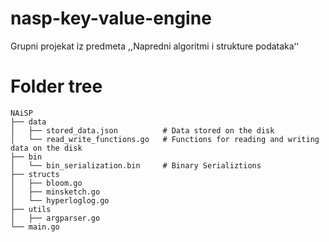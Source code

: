 # nasp-key-value-engine
Grupni projekat iz predmeta ,,Napredni algoritmi i strukture podatakaʻʻ

# Folder tree

```
NAiSP
├── data
│   ├── stored_data.json          # Data stored on the disk
│   └── read_write_functions.go   # Functions for reading and writing data on the disk
├── bin      
│   └── bin_serialization.bin     # Binary Serializtions
├── structs
│   ├── bloom.go                  
│   ├── minsketch.go              
│   └── hyperloglog.go
├── utils
│   ├── argparser.go
└── main.go
```      
